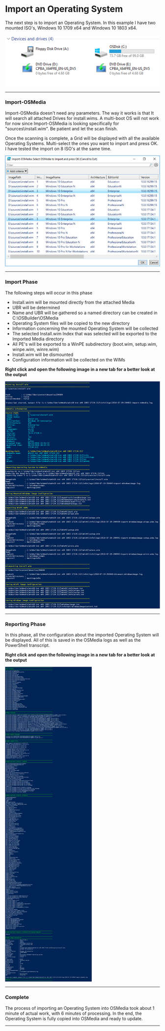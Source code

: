 # Import an Operating System

The next step is to import an Operating System.  In this example I have two mounted ISO's, Windows 10 1709 x64 and Windows 10 1803 x64.

![](/assets/2018-07-10_14-04-39.png)

---

### Import-OSMedia

Import-OSMedia doesn't need any parameters.  The way it works is that It will search all attached Drives for install.wims.  A multi-boot OS will not work for now since Import-OSMedia is looking specifically for "sources\install.wim".  Be patient and let the scan finish.

Once the scanning is complete, a Grid will be displayed with all the available Operating Systems.  Multi-select the ones you want to import and press OK.  I have tested the import on 8 ISO's at the same time.

![](/assets/2018-07-19_20-20-05.jpg)

---

### Import Phase

The following steps will occur in this phase

* Install.wim will be mounted directly from the attached Media
* UBR will be determined
* Name and UBR will be gathered so a named directory can be created in C:\OSBuilder\OSMedia
* Operating System files will be copied to the new directory
* Information concerning the mounted Operating System will be collected
* The selected Install.wim Index that was selected will be exported to the Imported Media directory
* All PE's will be exported to a WinPE subdirectory \(boot.wim, setup.wim, winpe.wim, winre.wim\)
* Install.wim will be dismounted
* Configuration information will be collected on the WIMs

**Right click and open the following image in a new tab for a better look at the output**

![](/assets/Import-OSMedia-Importing.png)

---

### Reporting Phase

In this phase, all the configuration about the imported Operating System will be displayed.  All of this is saved in the OSMedia logs as well as the PowerShell transcript.

**Right click and open the following image in a new tab for a better look at the output**

![](/assets/Import-OSMedia-Reporting.png)

---

### Complete

The process of importing an Operating System into OSMedia took about 1 minute of actual work, with 6 minutes of processing.  In the end, the Operating System is fully copied into OSMedia and ready to update.



---



